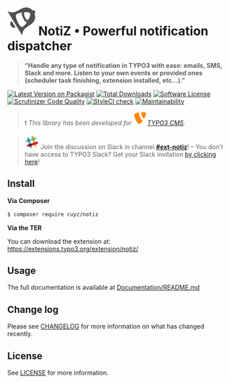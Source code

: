 # ![NotiZ](ext_icon.svg) NotiZ • Powerful notification dispatcher

> **“Handle any type of notification in TYPO3 with ease: emails, SMS, Slack and more. Listen to your own events or provided ones (scheduler task finishing, extension installed, etc…).”**

[![Latest Version on Packagist][ico-version]][link-packagist]
[![Total Downloads][ico-downloads]][link-downloads]
[![Software License][ico-license]](LICENSE.md)
[![Scrutinizer Code Quality][ico-scrutinizer]][link-scrutinizer]
[![StyleCI check][ico-styleci]][link-styleci]
[![Maintainability][ico-codeclimate]][link-codeclimate]

> :heavy_exclamation_mark: *This library has been developed for ![TYPO3](Documentation/Images/TYPO3.svg)[TYPO3 CMS](https://typo3.org).*

> ![Slack](Documentation/Images/Slack.svg) Join the discussion on Slack in channel [**#ext-notiz**](https://typo3.slack.com/messages/ext-notiz)! – You don't have access to TYPO3 Slack? Get your Slack invitation [by clicking here](https://forger.typo3.org/slack)!

## Install

**Via Composer**

``` bash
$ composer require cuyz/notiz
```

**Via the TER**

You can download the extension at: https://extensions.typo3.org/extension/notiz/

## Usage

The full documentation is available at [Documentation/README.md](Documentation/README.md)

## Change log

Please see [CHANGELOG](CHANGELOG.md) for more information on what has changed recently.

## License

See [LICENSE](LICENSE.MD) for more information.

[ico-version]: https://img.shields.io/packagist/v/cuyz/notiz.svg
[ico-downloads]: https://img.shields.io/packagist/dt/cuyz/notiz.svg
[ico-license]: https://img.shields.io/badge/license-GPL3-brightgreen.svg
[ico-scrutinizer]: https://scrutinizer-ci.com/g/CuyZ/NotiZ/badges/quality-score.png?b=master
[ico-styleci]: https://styleci.io/repos/113041297/shield?style=flat&branch=master
[ico-codeclimate]: https://api.codeclimate.com/v1/badges/bee13dc7e268cb6ac7b9/maintainability

[link-packagist]: https://packagist.org/packages/cuyz/notiz
[link-downloads]: https://packagist.org/packages/cuyz/notiz
[link-scrutinizer]: https://scrutinizer-ci.com/g/CuyZ/NotiZ/?branch=master
[link-styleci]: https://styleci.io/repos/113041297
[link-codeclimate]: https://codeclimate.com/github/CuyZ/NotiZ/maintainability
